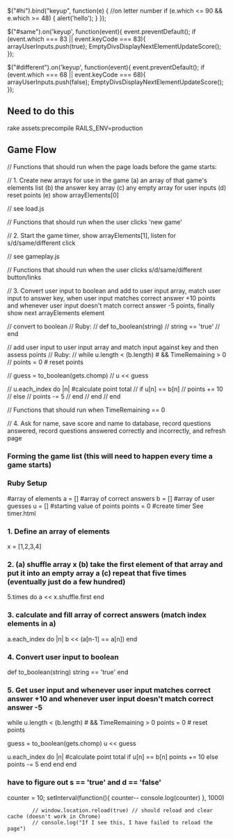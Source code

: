 
  $("#hi").bind("keyup", function(e) {
       //on letter number
       if (e.which <= 90 && e.which >= 48)
       {
          alert('hello');
       }
});

  $("#same").on('keyup', function(event){
    event.preventDefault();
    if (event.which === 83 || event.keyCode === 83){
    arrayUserInputs.push(true);
    EmptyDivsDisplayNextElementUpdateScore();
  });

  $("#different").on('keyup', function(event){
    event.preventDefault();
    if (event.which === 68 || event.keyCode === 68){
    arrayUserInputs.push(false);
    EmptyDivsDisplayNextElementUpdateScore();
  });
## Need to do this

rake assets:precompile RAILS_ENV=production

## Game Flow

// Functions that should run when the page loads before the game starts:

// 1. Create new arrays for use in the game (a) an array of that game's elements list (b) the answer key array (c) any empty array for user inputs (d) reset points (e) show arrayElements[0]

// see load.js

// Functions that should run when the user clicks 'new game'

// 2. Start the game timer, show arrayElements[1], listen for s/d/same/different click

// see gameplay.js

// Functions that should run when the user clicks s/d/same/different button/links

// 3. Convert user input to boolean and add to user input array, match user input to answer key, when user input matches correct answer +10 points and whenever user input doesn't match correct answer -5 points, finally show next arrayElements element

// convert to boolean
// Ruby:
// def to_boolean(string)
//   string == 'true'
// end

// add user input to user input array and match input against key and then assess points
// Ruby:
// while u.length < (b.length)  # && TimeRemaining > 0
//   points = 0 # reset points

//   guess = to_boolean(gets.chomp)
//   u << guess

//   u.each_index do |n| #calculate point total
//     if u[n] == b[n]
//       points += 10
//     else
//       points -= 5
//     end
//   end
// end

// Functions that should run when TimeRemaining == 0

// 4. Ask for name, save score and name to database, record questions answered, record questions answered correctly and incorrectly, and refresh page



### Forming the game list (this will need to happen every time a game starts)

### Ruby Setup

#array of elements
a = []
#array of correct answers
b = []
#array of user guesses
u = []
#starting value of points
points = 0
#create timer
See timer.html

### 1. Define an array of elements

x = [1,2,3,4]

### 2. (a) shuffle array x (b) take the first element of that array and put it into an empty array a (c) repeat that five times (eventually just do a few hundred)

5.times do
  a << x.shuffle.first
end

### 3. calculate and fill array of correct answers (match index elements in a)

a.each_index do |n|
  b << (a[n-1] == a[n])
end

### 4. Convert user input to boolean

def to_boolean(string)
  string == 'true'
end

### 5. Get user input and whenever user input matches correct answer +10 and whenever user input doesn't match correct answer -5

while u.length < (b.length)  # && TimeRemaining > 0
  points = 0 # reset points

  guess = to_boolean(gets.chomp)
  u << guess

  u.each_index do |n| #calculate point total
    if u[n] == b[n]
      points += 10
    else
      points -= 5
    end
  end
end

### have to figure out s == 'true' and d == 'false'

counter = 10;
setInterval(function(){
  counter--
  console.log(counter)
}, 1000)

            // window.location.reload(true) // should reload and clear cache (doesn't work in Chrome)
            // console.log("If I see this, I have failed to reload the page")
